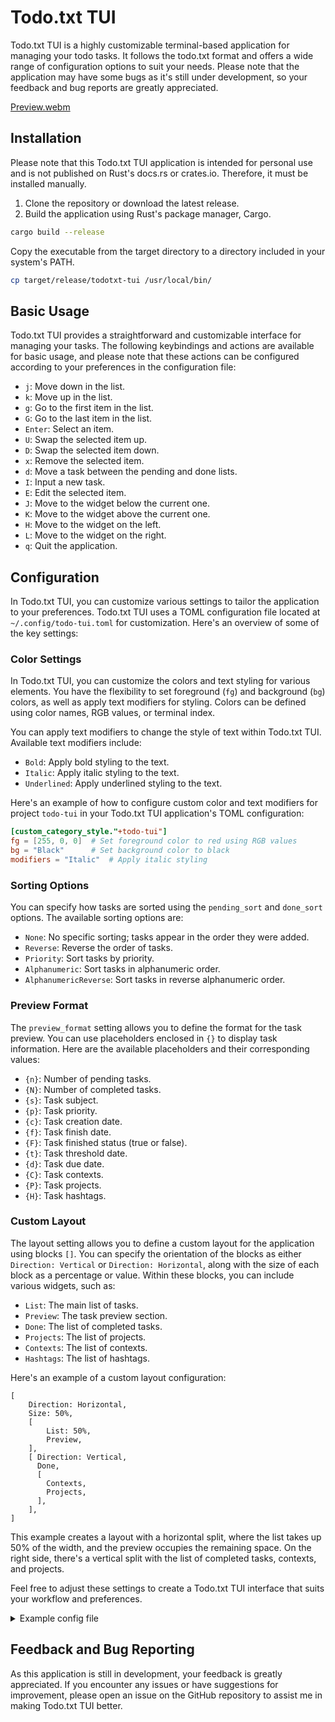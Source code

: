 # Todo.txt TUI

Todo.txt TUI is a highly customizable terminal-based application for managing your todo tasks. It follows the todo.txt format and offers a wide range of configuration options to suit your needs. Please note that the application may have some bugs as it's still under development, so your feedback and bug reports are greatly appreciated.

[Preview.webm](https://github.com/Fanteria/todo-tui/assets/28980012/11ab70e3-482c-4994-ac88-198953b08e39)

## Installation

Please note that this Todo.txt TUI application is intended for personal use and is not published on Rust's docs.rs or crates.io. Therefore, it must be installed manually.

1. Clone the repository or download the latest release.
2. Build the application using Rust's package manager, Cargo.

```bash
cargo build --release
```

Copy the executable from the target directory to a directory included in your system's PATH.

```bash
cp target/release/todotxt-tui /usr/local/bin/
```

## Basic Usage

Todo.txt TUI provides a straightforward and customizable interface for managing your tasks. The following keybindings and actions are available for basic usage, and please note that these actions can be configured according to your preferences in the configuration file:

- `j`: Move down in the list.
- `k`: Move up in the list.
- `g`: Go to the first item in the list.
- `G`: Go to the last item in the list.
- `Enter`: Select an item.
- `U`: Swap the selected item up.
- `D`: Swap the selected item down.
- `x`: Remove the selected item.
- `d`: Move a task between the pending and done lists.
- `I`: Input a new task.
- `E`: Edit the selected item.
- `J`: Move to the widget below the current one.
- `K`: Move to the widget above the current one.
- `H`: Move to the widget on the left.
- `L`: Move to the widget on the right.
- `q`: Quit the application.

## Configuration

In Todo.txt TUI, you can customize various settings to tailor the application to your preferences.
Todo.txt TUI uses a TOML configuration file located at `~/.config/todo-tui.toml` for customization.
Here's an overview of some of the key settings:

### Color Settings

In Todo.txt TUI, you can customize the colors and text styling for various elements. You have the flexibility to set foreground (`fg`) and background (`bg`) colors, as well as apply text modifiers for styling. Colors can be defined using color names, RGB values, or terminal index.

You can apply text modifiers to change the style of text within Todo.txt TUI. Available text modifiers include:

- `Bold`: Apply bold styling to the text.
- `Italic`: Apply italic styling to the text.
- `Underlined`: Apply underlined styling to the text.

Here's an example of how to configure custom color and text modifiers for project `todo-tui` in your Todo.txt TUI application's TOML configuration:

```toml
[custom_category_style."+todo-tui"]
fg = [255, 0, 0]  # Set foreground color to red using RGB values
bg = "Black"      # Set background color to black
modifiers = "Italic"  # Apply italic styling
```

### Sorting Options

You can specify how tasks are sorted using the `pending_sort` and `done_sort` options. The available sorting options are:

- `None`: No specific sorting; tasks appear in the order they were added.
- `Reverse`: Reverse the order of tasks.
- `Priority`: Sort tasks by priority.
- `Alphanumeric`: Sort tasks in alphanumeric order.
- `AlphanumericReverse`: Sort tasks in reverse alphanumeric order.

### Preview Format

The `preview_format` setting allows you to define the format for the task preview. You can use placeholders enclosed in `{}` to display task information. Here are the available placeholders and their corresponding values:

- `{n}`: Number of pending tasks.
- `{N}`: Number of completed tasks.
- `{s}`: Task subject.
- `{p}`: Task priority.
- `{c}`: Task creation date.
- `{f}`: Task finish date.
- `{F}`: Task finished status (true or false).
- `{t}`: Task threshold date.
- `{d}`: Task due date.
- `{C}`: Task contexts.
- `{P}`: Task projects.
- `{H}`: Task hashtags.

### Custom Layout

The layout setting allows you to define a custom layout for the application using blocks `[]`. You can specify the orientation of the blocks as either `Direction: Vertical` or `Direction: Horizontal`, along with the size of each block as a percentage or value. Within these blocks, you can include various widgets, such as:

- `List`: The main list of tasks.
- `Preview`: The task preview section.
- `Done`: The list of completed tasks.
- `Projects`: The list of projects.
- `Contexts`: The list of contexts.
- `Hashtags`: The list of hashtags.

Here's an example of a custom layout configuration:

```
[
    Direction: Horizontal,
    Size: 50%,
    [
        List: 50%,
        Preview,
    ],
    [ Direction: Vertical,
      Done,
      [
        Contexts,
        Projects,
      ],
    ],
]
```

This example creates a layout with a horizontal split, where the list takes up 50% of the width, and the preview occupies the remaining space. On the right side, there's a vertical split with the list of completed tasks, contexts, and projects.

Feel free to adjust these settings to create a Todo.txt TUI interface that suits your workflow and preferences.

<details>
  <summary>Example config file</summary>
    
Cofig file with default values. And description for every setting.

```toml
# The active color for selected items
# You can set the color by name ("Blue"), by RGB values ([255, 0, 0]), or by index in the terminal (fg.Index = 5).
active_color = "Red"

# The initial widget to be displayed
init_widget = "List"

# The window title
window_title = "Todo.txt tui"

# The path to your todo.txt file
todo_path = "/home/jirka/todo.txt"

# The path to your archive.txt file
# archive_path =

# Wrap long lines in the preview
wrap_preview = true

# Log file path
log_file = "log.log"

# Log format (uses placeholders)
log_format = "{d} [{h({l})}] {M}: {m}{n}"

# Log level (e.g., INFO, DEBUG)
log_level = "INFO"

# Enable file watcher for auto-reloading
file_watcher = true

# Indentation level for lists
list_shift = 4

# Sorting option for pending tasks
pending_sort = "None"

# Sorting option for completed tasks
done_sort = "None"

# Preview format (uses placeholders)
preview_format = """
Pending: {n}   Done: {N}
Subject: {s}
Priority: {p}
Create date: {c}
"""

# Layout configuration
layout = """
[
    Direction: Horizontal,
    Size: 50%,
    [
        List: 50%,
        Preview,
    ],
    [ Direction: Vertical,
      Done,
      [
        Contexts,
        Projects,
      ],
    ],
]
"""

# Priority-specific colors
[priority_colors.B]
fg = "Yellow"

[priority_colors.A]
fg = "Red"

[priority_colors.C]
fg = "Blue"

# Background color for categories
[category_color]
bg = "Blue"

# Background color for the active list item
[list_active_color]
bg = "LightRed"

# Background color for active pending tasks
[pending_active_color]

# Background color for active completed tasks
[done_active_color]

# Autosave duration (in seconds)
[autosave_duration]
secs = 900
nanos = 0

# List refresh rate (in seconds)
[list_refresh_rate]
secs = 5
nanos = 0

# Task keybindings
[[tasks_keybind.events]]
key = "Enter"
event = "Select"

[[tasks_keybind.events]]
event = "SwapDownItem"
key.Char = "D"

[[tasks_keybind.events]]
event = "SwapUpItem"
key.Char = "U"

[[tasks_keybind.events]]
event = "MoveItem"
key.Char = "d"

[[tasks_keybind.events]]
event = "RemoveItem"
key.Char = "x"

# Category keybindings
[[category_keybind.events]]
key = "Enter"
event = "Select"

# List keybindings
[[list_keybind.events]]
event = "ListLast"
key.Char = "G"

[[list_keybind.events]]
event = "ListFirst"
key.Char = "g"

[[list_keybind.events]]
event = "ListDown"
key.Char = "j"

[[list_keybind.events]]
event = "ListUp"
key.Char = "k"

# Window keybindings
[[window_keybind.events]]
event = "EditMode"
key.Char = "E"

[[window_keybind.events]]
event = "MoveLeft"
key.Char = "H"

[[window_keybind.events]]
event = "InsertMode"
key.Char = "I"

[[window_keybind.events]]
event = "MoveDown"
key.Char = "J"

[[window_keybind.events]]
event = "MoveUp"
key.Char = "K"

[[window_keybind.events]]
event = "MoveRight"
key.Char = "L"

[[window_keybind.events]]
event = "Save"
key.Char = "S"

[[window_keybind.events]]
event = "Quit"
key.Char = "q"

[[window_keybind.events]]
event = "Load"
key.Char = "u"

# Style for categories to filter
[category_select_style]
fg = "Green"

# Style for categories removes while filtering
[category_remove_style]
fg = "Red"

# Category style
[category_style]
fg = "DarkGray"

# Projects style
[projects_style]

# Contexts style
[contexts_style]

# Hashtags style
[hashtags_style]

# Custom category style for "todo-tui"
[custom_category_style."+todo-tui"]
fg = "LightBlue"
```

</details>

## Feedback and Bug Reporting

As this application is still in development, your feedback is greatly appreciated. If you encounter any issues or have suggestions for improvement, please open an issue on the GitHub repository to assist me in making Todo.txt TUI better.
